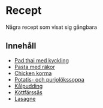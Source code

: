 # Recept

Några recept som visat sig gångbara

## Innehåll

  * [Pad thai med kyckling]
  * [Pasta med räkor]
  * [Chicken korma]
  * [Potatis- och purjolökssoppa]
  * [Kålpudding]
  * [Köttfärssås]
  * [Lasagne]




[Pad thai med kyckling]: pad-thai.md
[Pasta med räkor]: pasta-med-räkor.md
[Chicken korma]: chicken-korma.md
[Potatis- och purjolökssoppa]: potatis-och-purjolökssoppa.md
[Kålpudding]: kalpudding.md
[Köttfärssås]: köttfärssås.md
[Lasagne]: lasagne.md
